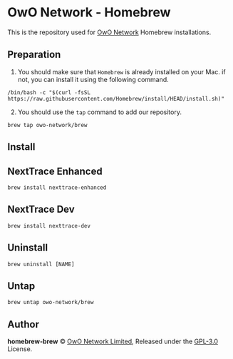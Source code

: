 <!--
 * @Author: Vincent Young
 * @Date: 2023-02-07 03:06:58
 * @LastEditors: Vincent Young
 * @LastEditTime: 2023-02-07 03:20:31
 * @FilePath: /homebrew-brew/README.md
 * @Telegram: https://t.me/missuo
 * 
 * Copyright © 2023 by Vincent, All Rights Reserved. 
-->
# OwO Network - Homebrew
This is the repository used for [OwO Network](https://github.com/OwO-Network) Homebrew installations.

## Preparation
1. You should make sure that `Homebrew` is already installed on your Mac. if not, you can install it using the following command.
```shell
/bin/bash -c "$(curl -fsSL https://raw.githubusercontent.com/Homebrew/install/HEAD/install.sh)"
```
2. You should use the `tap` command to add our repository.
```shell
brew tap owo-network/brew
```

## Install
## NextTrace Enhanced
```shell
brew install nexttrace-enhanced
```

## NextTrace Dev
```shell
brew install nexttrace-dev
```

## Uninstall
```shell
brew uninstall [NAME]
```
## Untap
```shell
brew untap owo-network/brew
```

## Author
**homebrew-brew** © [OwO Network Limited](https://github.com/OwO-Network), Released under the [GPL-3.0](./LICENSE) License.<br>

